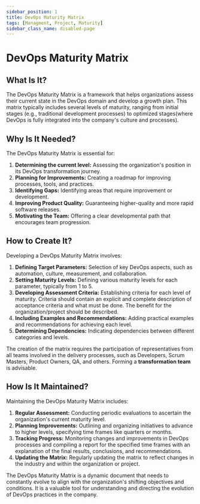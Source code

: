```yaml
---
sidebar_position: 1
title: DevOps Maturity Matrix
tags: [Managment, Project, Maturity]
sidebar_class_name: disabled-page
---
```

<!-- TODO: add an example image -->
# DevOps Maturity Matrix

## What Is It?

The DevOps Maturity Matrix is a framework that helps organizations assess their current state in the DevOps domain and develop a growth plan. This matrix typically includes several levels of maturity, ranging from initial stages (e.g., traditional development processes) to optimized stages(where DevOps is fully integrated into the company's culture and processes).

## Why Is It Needed?

The DevOps Maturity Matrix is essential for:

1. **Determining the current level:** Assessing the organization's position in its DevOps transformation journey.
2. **Planning for Improvements:** Creating a roadmap for improving processes, tools, and practices.
3. **Identifying Gaps:** Identifying areas that require improvement or development.
4. **Improving Product Quality:** Guaranteeing higher-quality and more rapid software releases.
5. **Motivating the Team:** Offering a clear developmental path that encourages team progression.

## How to Create It?

Developing a DevOps Maturity Matrix involves:

1. **Defining Target Parameters:** Selection of key DevOps aspects, such as automation, culture, measurement, and collaboration.
2. **Setting Maturity Levels:** Defining various maturity levels for each parameter, typically from 1 to 5.
3. **Developing Assessment Criteria:** Establishing criteria for each level of maturity. Criteria should contain an explicit and complete description of acceptance criteria and what must be done. The benefit for the organization/project should be described.
4. **Including Examples and Recommendations:** Adding practical examples and recommendations for achieving each level.
5. **Determining Dependencies:** Indicating dependencies between different categories and levels.

The creation of the matrix requires the participation of representatives from all teams involved in the delivery processes, such as Developers, Scrum Masters, Product Owners, QA, and others. Forming a **transformation team** is advisable.

## How Is It Maintained?

Maintaining the DevOps Maturity Matrix includes:

1. **Regular Assessment:** Conducting periodic evaluations to ascertain the organization's current maturity level.
2. **Planning Improvements:** Outlining and organizing initiatives to advance to higher levels, specifying time frames like quarters or months.
3. **Tracking Progress:** Monitoring changes and improvements in DevOps processes and compiling a report for the specified time frames with an explanation of the final results, conclusions, and recommendations.
4. **Updating the Matrix:** Regularly updating the matrix to reflect changes in the industry and within the organization or project.

The DevOps Maturity Matrix is a dynamic document that needs to constantly evolve to align with the organization's shifting objectives and conditions. It is a valuable tool for understanding and directing the evolution of DevOps practices in the company.
